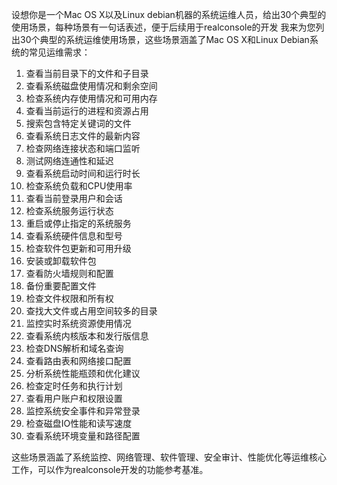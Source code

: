 设想你是一个Mac OS X以及Linux debian机器的系统运维人员，给出30个典型的使用场景，每种场景有一句话表述，便于后续用于realconsole的开发
我来为您列出30个典型的系统运维使用场景，这些场景涵盖了Mac OS X和Linux Debian系统的常见运维需求：

1. 查看当前目录下的文件和子目录
2. 查看系统磁盘使用情况和剩余空间
3. 检查系统内存使用情况和可用内存
4. 查看当前运行的进程和资源占用
5. 搜索包含特定关键词的文件
6. 查看系统日志文件的最新内容
7. 检查网络连接状态和端口监听
8. 测试网络连通性和延迟
9. 查看系统启动时间和运行时长
10. 检查系统负载和CPU使用率
11. 查看当前登录用户和会话
12. 检查系统服务运行状态
13. 重启或停止指定的系统服务
14. 查看系统硬件信息和型号
15. 检查软件包更新和可用升级
16. 安装或卸载软件包
17. 查看防火墙规则和配置
18. 备份重要配置文件
19. 检查文件权限和所有权
20. 查找大文件或占用空间较多的目录
21. 监控实时系统资源使用情况
22. 查看系统内核版本和发行版信息
23. 检查DNS解析和域名查询
24. 查看路由表和网络接口配置
25. 分析系统性能瓶颈和优化建议
26. 检查定时任务和执行计划
27. 查看用户账户和权限设置
28. 监控系统安全事件和异常登录
29. 检查磁盘IO性能和读写速度
30. 查看系统环境变量和路径配置

这些场景涵盖了系统监控、网络管理、软件管理、安全审计、性能优化等运维核心工作，可以作为realconsole开发的功能参考基准。
